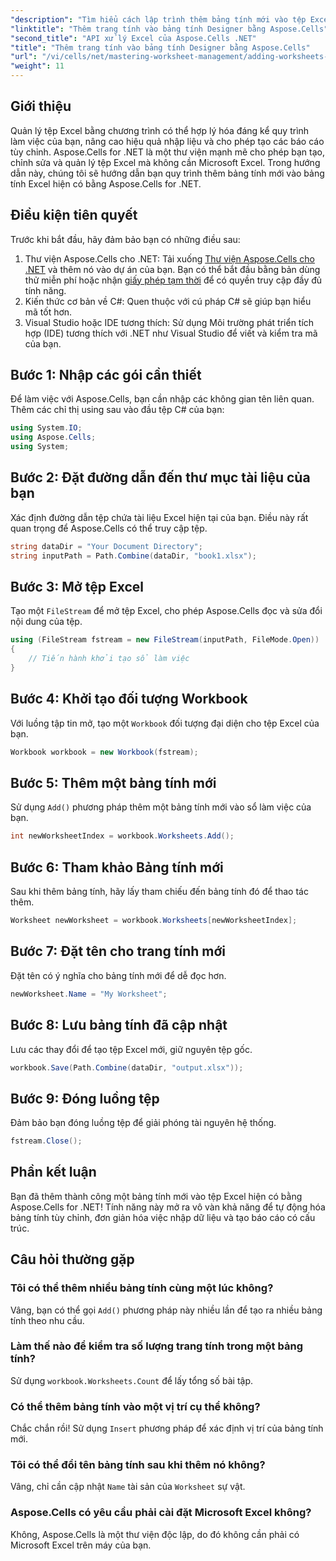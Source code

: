 ```yaml
---
"description": "Tìm hiểu cách lập trình thêm bảng tính mới vào tệp Excel bằng Aspose.Cells cho .NET. Hướng dẫn toàn diện này sẽ hướng dẫn bạn các bước cần thiết."
"linktitle": "Thêm trang tính vào bảng tính Designer bằng Aspose.Cells"
"second_title": "API xử lý Excel của Aspose.Cells .NET"
"title": "Thêm trang tính vào bảng tính Designer bằng Aspose.Cells"
"url": "/vi/cells/net/mastering-worksheet-management/adding-worksheets-to-designer-spreadsheet/"
"weight": 11
---
```


## Giới thiệu

Quản lý tệp Excel bằng chương trình có thể hợp lý hóa đáng kể quy trình làm việc của bạn, nâng cao hiệu quả nhập liệu và cho phép tạo các báo cáo tùy chỉnh. Aspose.Cells for .NET là một thư viện mạnh mẽ cho phép bạn tạo, chỉnh sửa và quản lý tệp Excel mà không cần Microsoft Excel. Trong hướng dẫn này, chúng tôi sẽ hướng dẫn bạn quy trình thêm bảng tính mới vào bảng tính Excel hiện có bằng Aspose.Cells for .NET.

## Điều kiện tiên quyết
Trước khi bắt đầu, hãy đảm bảo bạn có những điều sau:

1. Thư viện Aspose.Cells cho .NET: Tải xuống [Thư viện Aspose.Cells cho .NET](https://releases.aspose.com/cells/net/) và thêm nó vào dự án của bạn. Bạn có thể bắt đầu bằng bản dùng thử miễn phí hoặc nhận [giấy phép tạm thời](https://purchase.aspose.com/temporary-license/) để có quyền truy cập đầy đủ tính năng.
2. Kiến thức cơ bản về C#: Quen thuộc với cú pháp C# sẽ giúp bạn hiểu mã tốt hơn.
3. Visual Studio hoặc IDE tương thích: Sử dụng Môi trường phát triển tích hợp (IDE) tương thích với .NET như Visual Studio để viết và kiểm tra mã của bạn.

## Bước 1: Nhập các gói cần thiết
Để làm việc với Aspose.Cells, bạn cần nhập các không gian tên liên quan. Thêm các chỉ thị using sau vào đầu tệp C# của bạn:

```csharp
using System.IO;
using Aspose.Cells;
using System;
```

## Bước 2: Đặt đường dẫn đến thư mục tài liệu của bạn
Xác định đường dẫn tệp chứa tài liệu Excel hiện tại của bạn. Điều này rất quan trọng để Aspose.Cells có thể truy cập tệp.

```csharp
string dataDir = "Your Document Directory";
string inputPath = Path.Combine(dataDir, "book1.xlsx");
```

## Bước 3: Mở tệp Excel
Tạo một `FileStream` để mở tệp Excel, cho phép Aspose.Cells đọc và sửa đổi nội dung của tệp.

```csharp
using (FileStream fstream = new FileStream(inputPath, FileMode.Open))
{
    // Tiến hành khởi tạo sổ làm việc
}
```

## Bước 4: Khởi tạo đối tượng Workbook
Với luồng tập tin mở, tạo một `Workbook` đối tượng đại diện cho tệp Excel của bạn.

```csharp
Workbook workbook = new Workbook(fstream);
```

## Bước 5: Thêm một bảng tính mới
Sử dụng `Add()` phương pháp thêm một bảng tính mới vào sổ làm việc của bạn.

```csharp
int newWorksheetIndex = workbook.Worksheets.Add();
```

## Bước 6: Tham khảo Bảng tính mới
Sau khi thêm bảng tính, hãy lấy tham chiếu đến bảng tính đó để thao tác thêm.

```csharp
Worksheet newWorksheet = workbook.Worksheets[newWorksheetIndex];
```

## Bước 7: Đặt tên cho trang tính mới
Đặt tên có ý nghĩa cho bảng tính mới để dễ đọc hơn.

```csharp
newWorksheet.Name = "My Worksheet";
```

## Bước 8: Lưu bảng tính đã cập nhật
Lưu các thay đổi để tạo tệp Excel mới, giữ nguyên tệp gốc.

```csharp
workbook.Save(Path.Combine(dataDir, "output.xlsx"));
```

## Bước 9: Đóng luồng tệp
Đảm bảo bạn đóng luồng tệp để giải phóng tài nguyên hệ thống.

```csharp
fstream.Close();
```

## Phần kết luận
Bạn đã thêm thành công một bảng tính mới vào tệp Excel hiện có bằng Aspose.Cells for .NET! Tính năng này mở ra vô vàn khả năng để tự động hóa bảng tính tùy chỉnh, đơn giản hóa việc nhập dữ liệu và tạo báo cáo có cấu trúc.

## Câu hỏi thường gặp

### Tôi có thể thêm nhiều bảng tính cùng một lúc không?
Vâng, bạn có thể gọi `Add()` phương pháp này nhiều lần để tạo ra nhiều bảng tính theo nhu cầu.

### Làm thế nào để kiểm tra số lượng trang tính trong một bảng tính?
Sử dụng `workbook.Worksheets.Count` để lấy tổng số bài tập.

### Có thể thêm bảng tính vào một vị trí cụ thể không?
Chắc chắn rồi! Sử dụng `Insert` phương pháp để xác định vị trí của bảng tính mới.

### Tôi có thể đổi tên bảng tính sau khi thêm nó không?
Vâng, chỉ cần cập nhật `Name` tài sản của `Worksheet` sự vật.

### Aspose.Cells có yêu cầu phải cài đặt Microsoft Excel không?
Không, Aspose.Cells là một thư viện độc lập, do đó không cần phải có Microsoft Excel trên máy của bạn.